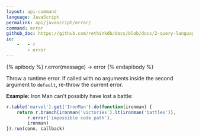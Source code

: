 ```yaml
---
layout: api-command 
language: JavaScript
permalink: api/javascript/error/
command: error 
github_doc: https://github.com/rethinkdb/docs/blob/docs/2-query-language/api/javascript/control-structures/error.md
io:
    -   - r
        - error
---
```


{% apibody %}
r.error(message) → error
{% endapibody %}

Throw a runtime error. If called with no arguments inside the second argument to `default`, re-throw the current error.

__Example:__ Iron Man can't possibly have lost a battle:

```js
r.table('marvel').get('IronMan').do(function(ironman) {
    return r.branch(ironman('victories').lt(ironman('battles')),
        r.error('impossible code path'),
        ironman)
}).run(conn, callback)
```


